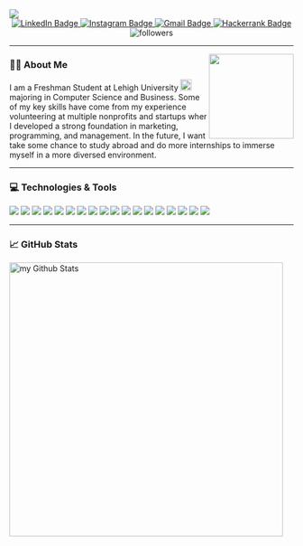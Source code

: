 <!--
**Kelly0921/Kelly0921** is a ✨ _special_ ✨ repository because its `README.md` (this file) appears on your GitHub profile.

Here are some ideas to get you started:

- 🔭 I’m currently working on ...
- 🌱 I’m currently learning ...
- 👯 I’m looking to collaborate on ...
- 🤔 I’m looking for help with ...
- 💬 Ask me about ...
- 📫 How to reach me: ...
- 😄 Pronouns: ...
- ⚡ Fun fact: ...
-->
<img src="https://i.imgur.com/mgEwDEr.png">
  
<div id="badges" align="center">
  <a href="https://www.linkedin.com/in/kellychen0921">
    <img src="https://img.shields.io/badge/LinkedIn-blue?style=for-the-badge&logo=linkedin&logoColor=white" alt="LinkedIn Badge" target="_blank"/>
  </a>
  <a href="https://www.instagram.com/kellykarry040921">
    <img src="https://img.shields.io/badge/Instagram-E4405F?style=for-the-badge&logo=instagram&logoColor=white" alt="Instagram Badge" target="_blank"/>
  </a>
  <a href="https://leetcode.com/kellychenmeiyi">
    <img src="https://img.shields.io/badge/-LeetCode-FFA116?style=for-the-badge&logo=LeetCode&logoColor=black" alt="Gmail Badge" target="_blank"/>
  </a>
  <a href="https://www.hackerrank.com/A_PWSH_KLL">
    <img src="https://img.shields.io/badge/-Hackerrank-2EC866?style=for-the-badge&logo=HackerRank&logoColor=white" alt="Hackerrank Badge" target="_blank"/>
  </a>
</div>
  <div align="center">
    <img alt="followers" title="Follow me on Github" src="https://img.shields.io/github/followers/Kelly0921?color=F8BBD0&style=for-the-badge&logo=github&label=Follow"/>
  </div>
</div>
<hr>

<img src="https://media.giphy.com/media/H1f1T0tKK4jEfNt6MG/giphy.gif" width="150" align="right">

### :woman_technologist: About Me
<img/>I am a Freshman Student at Lehigh University <img src="https://upload.wikimedia.org/wikipedia/en/e/ef/LUwithShield-CMYK.svg" width="20"> majoring in Computer Science and Business. Some of my key skills have come from my experience volunteering at multiple nonprofits and startups wher I developed a strong foundation in marketing, programming, and management. In the future, I want take some chance to study abroad and do more internships to immerse myself in a more diversed environment.
<hr>

### :computer: Technologies & Tools
<a><img src="https://img.shields.io/badge/Java-ED8B00?style=for-the-badge&logo=java&logoColor=white"><a/>
<a><img src="https://img.shields.io/badge/Python-FFD43B?style=for-the-badge&logo=python&logoColor=blue"><a/>
<a><img src="https://img.shields.io/badge/HTML5-E34F26?style=for-the-badge&logo=html5&logoColor=white"><a/>
<a><img src="https://img.shields.io/badge/CSS3-1572B6?style=for-the-badge&logo=css3&logoColor=white"><a/>
<a><img src="https://img.shields.io/badge/Wordpress-21759B?style=for-the-badge&logo=wordpress&logoColor=white"><a/>
<a><img src="https://img.shields.io/badge/Wix-000?style=for-the-badge&logo=wix&logoColor=white"><a/>
<a><img src="https://img.shields.io/badge/Amazon_AWS-FF9900?style=for-the-badge&logo=amazonaws&logoColor=white"><a/>
<a><img src="https://img.shields.io/badge/Canva-%2300C4CC.svg?&style=for-the-badge&logo=Canva&logoColor=white"><a/>
<a><img src="https://img.shields.io/badge/Zoom-2D8CFF?style=for-the-badge&logo=zoom&logoColor=white"><a/>
<a><img src="https://img.shields.io/badge/Eclipse-2C2255?style=for-the-badge&logo=eclipse&logoColor=white"><a/>
<a><img src="https://img.shields.io/badge/sublime_text-%23575757.svg?&style=for-the-badge&logo=sublime-text&logoColor=important"><a/>
<a><img src="https://img.shields.io/badge/Notion-000000?style=for-the-badge&logo=notion&logoColor=white"><a/>
<a><img src="https://img.shields.io/badge/Microsoft_Office-D83B01?style=for-the-badge&logo=microsoft-office&logoColor=white"><a/>
<a><img src="https://img.shields.io/badge/Linux-FCC624?style=for-the-badge&logo=linux&logoColor=black"><a/>
<a><img src="https://img.shields.io/badge/Ubuntu-E95420?style=for-the-badge&logo=ubuntu&logoColor=white"><a/>
<a><img src="https://img.shields.io/badge/Windows-0078D6?style=for-the-badge&logo=windows&logoColor=white"><a/>
<a><img src="	https://img.shields.io/badge/windows%20terminal-4D4D4D?style=for-the-badge&logo=windows%20terminal&logoColor=white"><a/>
<a><img src="https://img.shields.io/badge/GIT-E44C30?style=for-the-badge&logo=git&logoColor=white"><a/>
<hr>

### :chart_with_upwards_trend: GitHub Stats
<img align="left" width="485" src="https://github-readme-stats.vercel.app/api?username=Kelly0921&include_all_commits=true&count_private=true&show_icons=true&theme=buefy" alt="my Github Stats"/>

